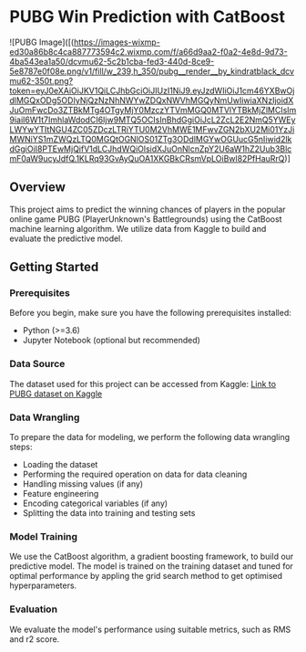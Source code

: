 # PUBG Win Prediction with CatBoost

![PUBG Image]([(https://images-wixmp-ed30a86b8c4ca887773594c2.wixmp.com/f/a66d9aa2-f0a2-4e8d-9d73-4ba543ea1a50/dcvmu62-5c2b1cba-fed3-440d-8ce9-5e8787e0f08e.png/v1/fill/w_239,h_350/pubg__render__by_kindratblack_dcvmu62-350t.png?token=eyJ0eXAiOiJKV1QiLCJhbGciOiJIUzI1NiJ9.eyJzdWIiOiJ1cm46YXBwOjdlMGQxODg5ODIyNjQzNzNhNWYwZDQxNWVhMGQyNmUwIiwiaXNzIjoidXJuOmFwcDo3ZTBkMTg4OTgyMjY0MzczYTVmMGQ0MTVlYTBkMjZlMCIsIm9iaiI6W1t7ImhlaWdodCI6Ijw9MTQ5OCIsInBhdGgiOiJcL2ZcL2E2NmQ5YWEyLWYwYTItNGU4ZC05ZDczLTRiYTU0M2VhMWE1MFwvZGN2bXU2Mi01YzJiMWNiYS1mZWQzLTQ0MGQtOGNlOS01ZTg3ODdlMGYwOGUucG5nIiwid2lkdGgiOiI8PTEwMjQifV1dLCJhdWQiOlsidXJuOnNlcnZpY2U6aW1hZ2Uub3BlcmF0aW9ucyJdfQ.1KLRq93GvAyQuOA1XKGBkCRsmVpLOiBwl82PfHauRrQ)]

## Overview

This project aims to predict the winning chances of players in the popular online game PUBG (PlayerUnknown's Battlegrounds) using the CatBoost machine learning algorithm. We utilize data from Kaggle to build and evaluate the predictive model.

## Getting Started

### Prerequisites

Before you begin, make sure you have the following prerequisites installed:

- Python (>=3.6)
- Jupyter Notebook (optional but recommended)

### Data Source

The dataset used for this project can be accessed from Kaggle:
[Link to PUBG dataset on Kaggle](https://www.kaggle.com/datasets/ashishjangra27/pubg-games-dataset)

### Data Wrangling

To prepare the data for modeling, we perform the following data wrangling steps:

- Loading the dataset
- Performing the required operation on data for data cleaning
- Handling missing values (if any)
- Feature engineering
- Encoding categorical variables (if any)
- Splitting the data into training and testing sets

### Model Training

We use the CatBoost algorithm, a gradient boosting framework, to build our predictive model. The model is trained on the training dataset and tuned for optimal performance by appling the grid search method to get optimised hyperparameters.

### Evaluation

We evaluate the model's performance using suitable metrics, such as RMS and r2 score.


